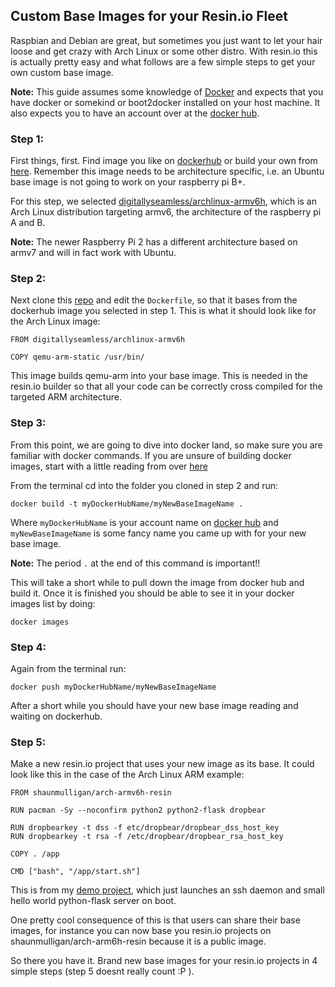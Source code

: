 ## Custom Base Images for your Resin.io Fleet

Raspbian and Debian are great, but sometimes you just want to let your hair loose and get crazy with Arch Linux or some other distro. With resin.io this is actually pretty easy and what follows are a few simple steps to get your own custom base image.

__Note:__ This guide assumes some knowledge of [Docker][docker] and expects that you have docker or somekind or boot2docker installed on your host machine. It also expects you to have an account over at the [docker hub][dockerhub-link].

### Step 1:
First things, first. Find image you like on [dockerhub][dockerhub-link] or build your own from [here][resin-docker-blog]. Remember this image needs to be architecture specific, i.e. an Ubuntu base image is not going to work on your raspberry pi B+.

For this step, we selected [digitallyseamless/archlinux-armv6h][rpi-archlinux-link], which is an Arch Linux distribution targeting armv6, the architecture of the raspberry pi A and B.

__Note:__ The newer Raspberry Pi 2 has a different architecture based on armv7 and will in fact work with Ubuntu.

### Step 2:
Next clone this [repo][docker-custom-base-os-repo] and edit the `Dockerfile`, so that it bases from the dockerhub image you selected in step 1.
This is what it should look like for the Arch Linux image:
```
FROM digitallyseamless/archlinux-armv6h

COPY qemu-arm-static /usr/bin/
```

This image builds qemu-arm into your base image. This is needed in the resin.io builder so that all your code can be correctly cross compiled for the targeted ARM architecture.

### Step 3:
From this point, we are going to dive into docker land, so make sure you are familiar with docker commands. If you are unsure of building docker images, start with a little reading from over [here][docker-create-images-link]

From the terminal cd into the folder you cloned in step 2 and run:
```
docker build -t myDockerHubName/myNewBaseImageName .
```
Where `myDockerHubName` is your account name on [docker hub][dockerhub-link] and `myNewBaseImageName` is some fancy name you came up with for your new base image.

__Note:__ The period `.` at the end of this command is important!!

This will take a short while to pull down the image from docker hub and build it. Once it is finished you should be able to see it in your docker images list by doing:
```
docker images
```


### Step 4:
Again from the terminal run:
```
docker push myDockerHubName/myNewBaseImageName
```

After a short while you should have your new base image reading and waiting on dockerhub.

### Step 5:
Make a new resin.io project that uses your new image as its base. It could look like this in the case of the Arch Linux ARM example:
```
FROM shaunmulligan/arch-armv6h-resin

RUN pacman -Sy --noconfirm python2 python2-flask dropbear

RUN dropbearkey -t dss -f etc/dropbear/dropbear_dss_host_key
RUN dropbearkey -t rsa -f /etc/dropbear/dropbear_rsa_host_key

COPY . /app

CMD ["bash", "/app/start.sh"]
```

This is from my [demo project][example-archlinux], which just launches an ssh daemon and small hello world python-flask server on boot.

One pretty cool consequence of this is that users can share their base images, for instance you can now base you resin.io projects on shaunmulligan/arch-arm6h-resin because it is a public image.

So there you have it. Brand new base images for your resin.io projects in 4 simple steps (step 5 doesnt really count :P ).

[docker]:https://www.docker.com/
[dockerfile]:https://docs.docker.com/reference/builder/
[docker-registry]:https://registry.hub.docker.com/u/resin/rpi-raspbian/tags/manage/
[resin-docker-blog]:https://resin.io/blog/docker-on-raspberry-pi/
[dockerhub-link]:https://registry.hub.docker.com/search?q=rpi
[rpi-archlinux-link]:https://registry.hub.docker.com/u/digitallyseamless/archlinux-armv6h/
[docker-custom-base-os-repo]:https://github.com/nghiant2710/base-os-image-example
[docker-create-images-link]:https://docs.docker.com/userguide/dockerimages/#creating-our-own-images
[example-archlinux]:https://github.com/shaunmulligan/resin-archlinux-rpi